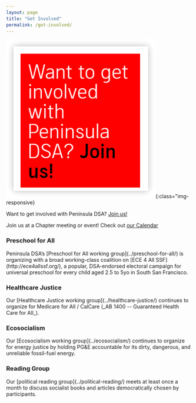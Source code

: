 ```yaml
---
layout: page
title: "Get Involved"
permalink: /get-involved/
---
```


![get-involved](/assets/images/getinvolved.png){:class="img-responsive}

Want to get involved with Peninsula DSA? [Join us!](https://act.dsausa.org/donate/dsa_recommit_2022/)

Join us at a Chapter meeting or event! Check out [our Calendar](../calendar)

<h3>Preschool for All</h3>
Peninsula DSA’s [Preschool for All working group](../preschool-for-all/) is organizing with a broad working-class coalition on [ECE 4 All SSF](http://ece4allssf.org/), a popular, DSA-endorsed electoral campaign for universal preschool for every child aged 2.5 to 5yo in South San Francisco.

<h3>Healthcare Justice</h3>
Our [Healthcare Justice working group](../healthcare-justice/) continues to organize for Medicare for All / CalCare (_AB 1400 -- Guaranteed Health Care for All_).

<h3>Ecosocialism</h3>
Our [Ecosocialism working group](../ecosocialism/) continues to organize for energy justice by holding PG&E accountable for its dirty, dangerous, and unreliable fossil-fuel energy. 

<h3>Reading Group</h3>
Our [political reading group](../political-reading/) meets at least once a month to discuss socialist books and articles democratically chosen by participants.

